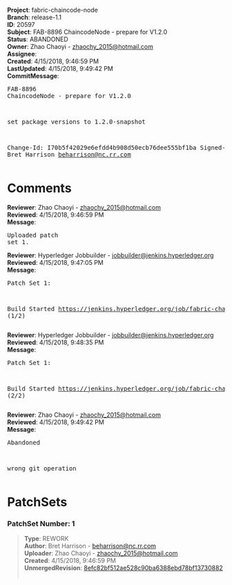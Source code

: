 <strong>Project</strong>: fabric-chaincode-node<br><strong>Branch</strong>: release-1.1<br><strong>ID</strong>: 20597<br><strong>Subject</strong>: FAB-8896 ChaincodeNode - prepare for V1.2.0<br><strong>Status</strong>: ABANDONED<br><strong>Owner</strong>: Zhao Chaoyi - zhaochy_2015@hotmail.com<br><strong>Assignee</strong>:<br><strong>Created</strong>: 4/15/2018, 9:46:59 PM<br><strong>LastUpdated</strong>: 4/15/2018, 9:49:42 PM<br><strong>CommitMessage</strong>:<br><pre>FAB-8896 ChaincodeNode - prepare for V1.2.0

set package versions to 1.2.0-snapshot

Change-Id: I70b5f42029e6efdd4b908d50ecb76dee555bf1ba
Signed-off-by: Bret Harrison <beharrison@nc.rr.com>
</pre><h1>Comments</h1><strong>Reviewer</strong>: Zhao Chaoyi - zhaochy_2015@hotmail.com<br><strong>Reviewed</strong>: 4/15/2018, 9:46:59 PM<br><strong>Message</strong>: <pre>Uploaded patch set 1.</pre><strong>Reviewer</strong>: Hyperledger Jobbuilder - jobbuilder@jenkins.hyperledger.org<br><strong>Reviewed</strong>: 4/15/2018, 9:47:05 PM<br><strong>Message</strong>: <pre>Patch Set 1:

Build Started https://jenkins.hyperledger.org/job/fabric-chaincode-node-verify-s390x/126/ (1/2)</pre><strong>Reviewer</strong>: Hyperledger Jobbuilder - jobbuilder@jenkins.hyperledger.org<br><strong>Reviewed</strong>: 4/15/2018, 9:48:35 PM<br><strong>Message</strong>: <pre>Patch Set 1:

Build Started https://jenkins.hyperledger.org/job/fabric-chaincode-node-verify-x86_64/179/ (2/2)</pre><strong>Reviewer</strong>: Zhao Chaoyi - zhaochy_2015@hotmail.com<br><strong>Reviewed</strong>: 4/15/2018, 9:49:42 PM<br><strong>Message</strong>: <pre>Abandoned

wrong git operation</pre><h1>PatchSets</h1><h3>PatchSet Number: 1</h3><blockquote><strong>Type</strong>: REWORK<br><strong>Author</strong>: Bret Harrison - beharrison@nc.rr.com<br><strong>Uploader</strong>: Zhao Chaoyi - zhaochy_2015@hotmail.com<br><strong>Created</strong>: 4/15/2018, 9:46:59 PM<br><strong>UnmergedRevision</strong>: [8efc82bf512ae528c90ba6388ebd78bf13730882](https://github.com/hyperledger-gerrit-archive/fabric-chaincode-node/commit/8efc82bf512ae528c90ba6388ebd78bf13730882)<br><br></blockquote>